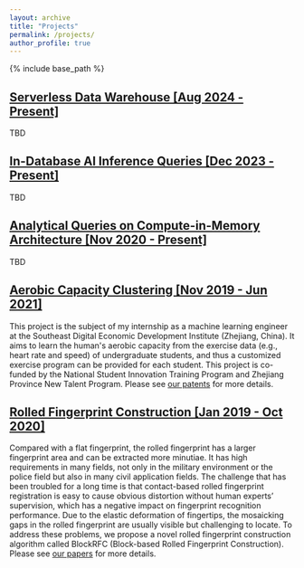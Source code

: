 ```yaml
---
layout: archive
title: "Projects"
permalink: /projects/
author_profile: true
---
```

{% include base_path %}

## [Serverless Data Warehouse [Aug 2024 - Present]](https://onefanwu.github.io/projects/serverless/)

TBD

## [In-Database AI Inference Queries [Dec 2023 - Present]](https://onefanwu.github.io/projects/db4ai/)

TBD


## [Analytical Queries on Compute-in-Memory Architecture [Nov 2020 - Present]](https://onefanwu.github.io/projects/cimdb/)

TBD

## [Aerobic Capacity Clustering [Nov 2019 - Jun 2021]](https://onefanwu.github.io/projects/acc/)

This project is the subject of my internship as a machine learning engineer at the Southeast Digital Economic Development Institute (Zhejiang, China). It aims to learn the human's aerobic capacity from the exercise data (e.g., heart rate and speed) of undergraduate students, and thus a customized exercise program can be provided for each student. This project is co-funded by the National Student Innovation Training Program and Zhejiang Province New Talent Program. Please see [our patents](https://patents.google.com/patent/CN112836105A/en) for more details.

## [Rolled Fingerprint Construction [Jan 2019 - Oct 2020]](https://onefanwu.github.io/projects/rfc/)

Compared with a flat fingerprint, the rolled fingerprint has a larger fingerprint area and can be extracted more minutiae. It has high requirements in many fields, not only in the military environment or the police field but also in many civil application fields. The challenge that has been troubled for a long time is that contact-based rolled fingerprint registration is easy to cause obvious distortion without human experts’ supervision, which has a negative impact on fingerprint recognition performance. Due to the elastic deformation of fingertips, the mosaicking gaps in the rolled fingerprint are usually visible but challenging to locate. To address these problems, we propose a novel rolled fingerprint construction algorithm called BlockRFC (Block-based Rolled Fingerprint Construction). Please see [our papers](https://ieeexplore.ieee.org/abstract/document/9274479) for more details.
